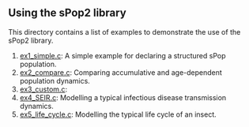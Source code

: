 ## Using the sPop2 library

This directory contains a list of examples to demonstrate the use of the sPop2 library.

1. <a href="ex1_simple/">ex1_simple.c</a>: A simple example for declaring a structured sPop population. 
2. <a href="ex2_compare/">ex2_compare.c</a>: Comparing accumulative and age-dependent population dynamics. 
3. <a href="ex3_custom/">ex3_custom.c</a>: 
4. <a href="ex4_SEIR/">ex4_SEIR.c</a>: Modelling a typical infectious disease transmission dynamics.
5. <a href="ex5_life_cycle/">ex5_life_cycle.c</a>: Modelling the typical life cycle of an insect.
